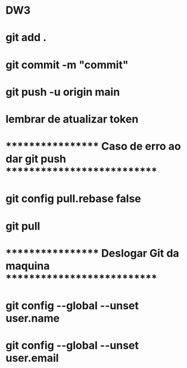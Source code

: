 # DW3
#
# git add .
# git commit -m "commit"
# git push -u origin main
#
# lembrar de atualizar token
#
# **************** Caso de erro ao dar git push **************************
# git config pull.rebase false
# git pull
#
#
# **************** Deslogar Git da maquina **************************
# git config --global --unset user.name
# git config --global --unset user.email
#
